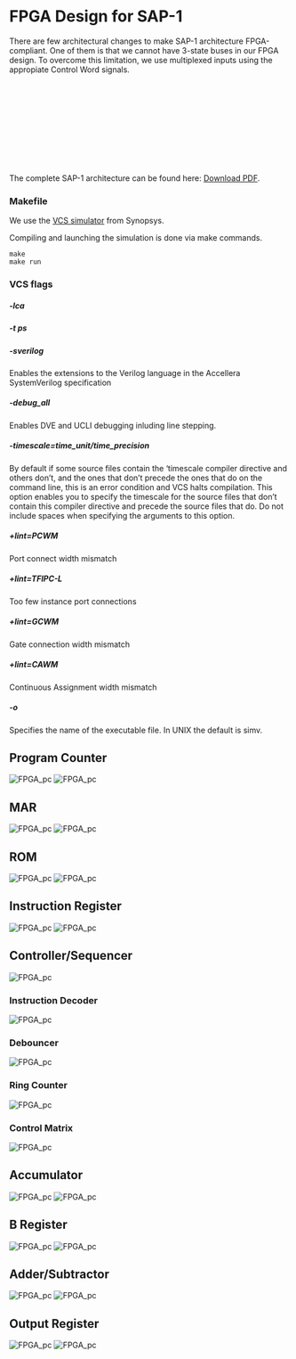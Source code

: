 # FPGA Design for SAP-1

There are few architectural changes to make SAP-1 architecture FPGA-compliant. One of them is that we cannot have 3-state buses in our FPGA design. To overcome this limitation, we use multiplexed inputs using the appropiate Control Word signals.

<object data="https://github.com/sixtop/sap/blob/master/SAP-1/FPGA/doc/vcs.pdf" type="application/pdf" width="700px" height="700px">
    <embed src="https://github.com/sixtop/sap/blob/master/SAP-1/FPGA/doc/vcs.pdf">
    <p>The complete SAP-1 architecture can be found here: <a href="https://github.com/sixtop/sap/blob/master/SAP-1/FPGA/doc/vcs.pdf">Download PDF</a>.</p>
    </embed>
</object>

### Makefile
We use the [VCS simulator](https://www.synopsys.com/verification/simulation/vcs.html) from Synopsys. 

Compiling and launching the simulation is done via make commands.
```
make
make run
```

### VCS flags
 ##### -lca 
 
 #####  -t ps 
 
 #####  -sverilog 
 Enables the extensions to the Verilog language in the Accellera SystemVerilog specification
 
 #####  -debug_all 
 Enables DVE and UCLI debugging inluding line stepping.
 
 #####  -timescale=time_unit/time_precision
 By default if some source files contain the ‘timescale compiler directive and others don’t, and the ones that don’t precede the ones that do on the command line, this is an error condition and VCS halts compilation. This option enables you to specify the timescale for the source files that don’t contain this compiler directive and precede the source files that do. Do not include spaces when specifying the arguments to this option.
 
 #####  +lint=PCWM 
 Port connect width mismatch
 
 #####  +lint=TFIPC-L
 Too few instance port connections
 
 #####  +lint=GCWM 
 Gate connection width mismatch
 
 #####  +lint=CAWM
 Continuous Assignment width mismatch
 
 #####  -o
 Specifies the name of the executable file. In UNIX the default is simv.

## Program Counter
![FPGA_pc](img/pc_sch.PNG "")
![FPGA_pc](img/pc.PNG "")

## MAR
![FPGA_pc](img/mar_sch.PNG "")
![FPGA_pc](img/mar.PNG "")

## ROM
![FPGA_pc](img/rom_sch.PNG "")
![FPGA_pc](img/rom.PNG "")

## Instruction Register
![FPGA_pc](img/ir_sch.PNG "")
![FPGA_pc](img/ir.PNG "")

## Controller/Sequencer
![FPGA_pc](img/controller_sch.PNG "")
### Instruction Decoder
![FPGA_pc](img/instdec_sch.PNG "")
### Debouncer
![FPGA_pc](img/deb_sch.PNG "")
### Ring Counter
![FPGA_pc](img/ring_counter_sch.PNG "")
### Control Matrix
![FPGA_pc](img/cm_sch.PNG "")


## Accumulator
![FPGA_pc](img/acc_sch.PNG "")
![FPGA_pc](img/acc.PNG "")

## B Register
![FPGA_pc](img/breg_sch.PNG "")
![FPGA_pc](img/breg.PNG "")

## Adder/Subtractor
![FPGA_pc](img/addsub_sch.PNG "")
![FPGA_pc](img/addsub.PNG "")

## Output Register
![FPGA_pc](img/or_sch.PNG "")
![FPGA_pc](img/or.PNG "")
